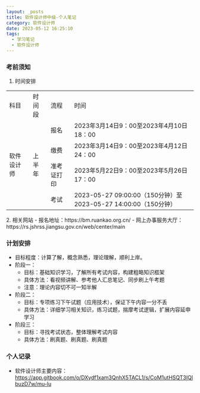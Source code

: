 ```yaml
---
layout: _posts
title: 软件设计师中级-个人笔记
category: 软件设计师
date: 2023-05-12 16:25:10
tags:
  - 学习笔记
  - 软件设计师
---
```


### 考前须知

1. 时间安排
<table>
    <tr>
        <td>科目</td> 
        <td>时间段</td> 
        <td>流程</td> 
        <td>时间</td> 
   </tr>
    <tr>
        <td rowspan="4">软件设计师</td>    
        <td rowspan="4">上半年</td>  
        <td >报名</td>  
        <td >2023年3月14日9：00至2023年4月10日18：00</td>  
    </tr>
    <tr>  
        <td >缴费</td>  
        <td >2023年3月14日9：00至2023年4月12日24：00</td>  
    </tr>
    <tr>   
        <td >准考证打印</td>  
        <td >2023年5月22日9：00至2023年5月26日17：00</td>  
    </tr>
    <tr>  
        <td >考试</td>  
        <td >2023-05-27 09:00:00（150分钟）至2023-05-27 14:00:00（150分钟）</td>  
    </tr>
</table>
2. 相关网站
   - 报名地址：https://bm.ruankao.org.cn/
   - 网上办事服务大厅：https://rs.jshrss.jiangsu.gov.cn/web/center/main

### 计划安排

- 目标程度：计算了解，概念熟悉，理论理解，顺利上岸。
- 阶段一：
  - 目标：基础知识学习，了解所有考试内容，构建粗略知识框架
  - 具体方法：看视频讲解、参考他人汇总笔记、同步刷上午考题
  - 注意：理论内容切不可一知半解
- 阶段二：
  - 目标：专项练习下午试题（应用技术），保证下午内容一分不丢
  - 具体方法：详细学习相关知识，练习试题，揣摩考试逻辑，扩展内容延申学习
- 阶段三：
  - 目标：寻找考试状态，整体理解考试内容
  - 具体方法：刷真题、刷真题、刷真题

### 个人记录

- 软件设计师主要内容：https://app.gitbook.com/o/DXydf1xam3QnhX5TACL1/s/CoM1utHSQT3IQlbuzD7w/mu-lu
